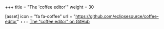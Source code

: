 +++
title = "The 'coffee editor'"
weight = 30

[asset]
  icon = "fa fa-coffee"
  url = "https://github.com/eclipsesource/coffee-editor"
+++
[The "coffee editor" on GitHub](https://github.com/eclipsesource/coffee-editor)